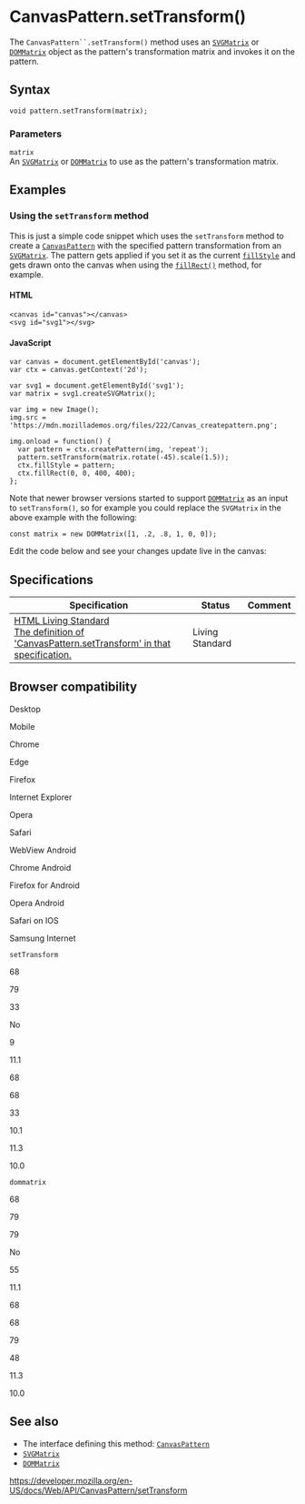 # CanvasPattern.setTransform()

The ` CanvasPattern``.setTransform() ` method uses an [`SVGMatrix`](../svgmatrix) or [`DOMMatrix`](../dommatrix) object as the pattern's transformation matrix and invokes it on the pattern.

## Syntax

    void pattern.setTransform(matrix);

### Parameters

`matrix`  
An [`SVGMatrix`](../svgmatrix) or [`DOMMatrix`](../dommatrix) to use as the pattern's transformation matrix.

## Examples

### Using the `setTransform` method

This is just a simple code snippet which uses the `setTransform` method to create a [`CanvasPattern`](../canvaspattern) with the specified pattern transformation from an [`SVGMatrix`](../svgmatrix). The pattern gets applied if you set it as the current [`fillStyle`](../canvasrenderingcontext2d/fillstyle) and gets drawn onto the canvas when using the [`fillRect()`](../canvasrenderingcontext2d/fillrect) method, for example.

#### HTML

    <canvas id="canvas"></canvas>
    <svg id="svg1"></svg>

#### JavaScript

    var canvas = document.getElementById('canvas');
    var ctx = canvas.getContext('2d');

    var svg1 = document.getElementById('svg1');
    var matrix = svg1.createSVGMatrix();

    var img = new Image();
    img.src = 'https://mdn.mozillademos.org/files/222/Canvas_createpattern.png';

    img.onload = function() {
      var pattern = ctx.createPattern(img, 'repeat');
      pattern.setTransform(matrix.rotate(-45).scale(1.5));
      ctx.fillStyle = pattern;
      ctx.fillRect(0, 0, 400, 400);
    };

Note that newer browser versions started to support [`DOMMatrix`](../dommatrix) as an input to `setTransform()`, so for example you could replace the `SVGMatrix` in the above example with the following:

    const matrix = new DOMMatrix([1, .2, .8, 1, 0, 0]);

Edit the code below and see your changes update live in the canvas:

## Specifications

<table><thead><tr class="header"><th>Specification</th><th>Status</th><th>Comment</th></tr></thead><tbody><tr class="odd"><td><a href="https://html.spec.whatwg.org/multipage/scripting.html#dom-canvaspattern-settransform">HTML Living Standard<br />
<span class="small">The definition of 'CanvasPattern.setTransform' in that specification.</span></a></td><td><span class="spec-living">Living Standard</span></td><td></td></tr></tbody></table>

## Browser compatibility

Desktop

Mobile

Chrome

Edge

Firefox

Internet Explorer

Opera

Safari

WebView Android

Chrome Android

Firefox for Android

Opera Android

Safari on IOS

Samsung Internet

`setTransform`

68

79

33

No

9

11.1

68

68

33

10.1

11.3

10.0

`dommatrix`

68

79

79

No

55

11.1

68

68

79

48

11.3

10.0

## See also

- The interface defining this method: [`CanvasPattern`](../canvaspattern)
- [`SVGMatrix`](../svgmatrix)
- [`DOMMatrix`](../dommatrix)

<a href="https://developer.mozilla.org/en-US/docs/Web/API/CanvasPattern/setTransform" class="_attribution-link">https://developer.mozilla.org/en-US/docs/Web/API/CanvasPattern/setTransform</a>
